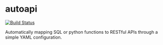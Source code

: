 # autoapi
[![Build Status](https://travis-ci.org/tangym/autoapi.svg?branch=master)](https://travis-ci.org/tangym/autoapi)

Automatically mapping SQL or python functions to RESTful APIs through a simple YAML configuration.
